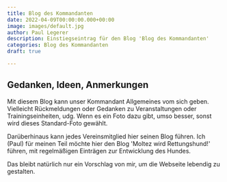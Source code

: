 ```yaml
---
title: Blog des Kommandanten
date: 2022-04-09T00:00:00.000+00:00
image: images/default.jpg
author: Paul Legerer
description: Einstiegseintrag für den Blog 'Blog des Kommandanten'
categories: Blog des Kommandanten
draft: true

---
```

## Gedanken, Ideen, Anmerkungen

Mit diesem Blog kann unser Kommandant Allgemeines vom sich geben. Vielleicht Rückmeldungen oder Gedanken zu Veranstaltungen oder Trainingseinheiten, udg. Wenn es ein Foto dazu gibt, umso besser, sonst wird dieses Standard-Foto gewählt.

Darüberhinaus kann jedes Vereinsmitglied hier seinen Blog führen. Ich (Paul) für meinen Teil möchte hier den Blog 'Moltez wird Rettungshund!' führen, mit regelmäßigen Einträgen zur Entwicklung des Hundes.

Das bleibt natürlich nur ein Vorschlag von mir, um die Webseite lebendig zu gestalten.